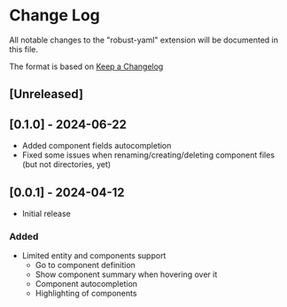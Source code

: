# Change Log

All notable changes to the "robust-yaml" extension will be documented in this file.

The format is based on [Keep a Changelog](https://keepachangelog.com/en/1.1.0/)

## [Unreleased]

## [0.1.0] - 2024-06-22

* Added component fields autocompletion
* Fixed some issues when renaming/creating/deleting component files (but not directories, yet)

## [0.0.1] - 2024-04-12

* Initial release

### Added

* Limited entity and components support
  * Go to component definition
  * Show component summary when hovering over it
  * Component autocompletion
  * Highlighting of components
